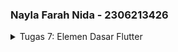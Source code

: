 ### Nayla Farah Nida - 2306213426 

<details>
  <summary>Tugas 7: Elemen Dasar Flutter</summary>

### _Stateless Widget_ vs _Stateful Widget_

State adalah informasi yang dapat dibaca secara sinkronus saat widget sedang di build dan dapat berubah-ubah selama aplikasi berjalan. State sangat penting karena mempengaruhi tampilan dan interaksi widget di aplikasi.

**Stateless widget**
widget dengan state yang tidak bisa berubah setelah dibuat, kecuali aplikasi dijalankan ulang. Stateless widget meng-override method build() dan me-return sebuah widget. Contohnya widget statis seperti icon dan text.

```dart
import 'package:flutter/material.dart';

void main() {
  runApp(MyApp());
}

class MyApp extends StatelessWidget {
  @override
  Widget build(BuildContext context) {
    return MaterialApp(
      home: Scaffold(
        appBar: AppBar(title: Text('Hello Flutter')),
        body: Center(child: Text('Welcome to Flutter!')),
      ),
    );
  }
}
```

**Stateful Widget**
Widget dengan state yang dapat berubah-ubah. Jika terdapat perubahan pada state, widget akan di re-build untuk menampilkan pembaruannya. Contohnya tombol yang meng-increment angka counter atau mengubah warna saat ditekan. Stateful widget memiliki kelas yang berpasangan dengan kelas State-nya sendiri.

```dart
class MyWidget extends StatefulWidget {
  @override
  _MyWidgetState createState() => _MyWidgetState();
}

class _MyWidgetState extends State<MyWidget> {
  int counter = 0;

  void incrementCounter() {
    setState(() {
      counter++;
    });
  }

  @override
  Widget build(BuildContext context) {
    return Text('Counter: $counter');
  }
}
```

| Stateless Widget  | Stateful Widget |
| ------------- | ------------- |
| State tidak bisa berubah  | State bisa berubah-ubah  |
| Untuk elemen statis yang tidak berubah setelah dirender | Untuk elemen dinamis yang berubah seiring waktu dan interaksi |
| Tidak di re-build setelah ditampilkan | Di re-build setiap kali state berubah |

### Widget yang Digunakan

  ```MaterialApp```: Pembungkus utama aplikasi flutter untuk tema dan pengaturan seluruh aplikasi.
  
  ```Scaffold```: Struktur dasar halaman (AppBar, Body, dll) untuk membuat tampilan yang konsisten.
  
  ```AppBar```: Membuat potongan aplikasi di bagian atas halaman yang dapat menampilkan judul, icon, dan aksi lainnya.
  
  ```Padding```: Menambah jarak di sekitar widget.
  
  ```Column```: Menyusun widget secara vertikal.
  
  ```Row```: Menyusun widget secara horizontal.
  
  ```InfoCard```: Widget custom untuk menampilkan kartu berisi informasi _title_ dan _content_. 
  
  ```Card```: Membuat kartu.
  
  ```ItemCard```: Widget custom untuk menampilkan tombol dalam bentuk kartu berisi icon dan text.

### setState()

Fungsi ```setState()``` mengindikasikan bahwa ada perubahan pada data atau tampilan yang perlu diperbarui sehingga memicu flutter untuk rebuild dengan memanggil kembali method ```build()```.

Variabel yang terpengaruh oleh fungsi ```setState()``` adalah variabel yang termasuk dalam kelas _stateful widget_.

### Const vs Final

| Const | Final |
| ------------- | ------------- |
| Nilai konstan secara kompilasi | Nilainya dapat ditentukan saat runtime |
| **Immutable** tidak dapat diubah setelah didefinisikan | **Immutable** tidak dapat diubah setelah didefinisikan |
| **Instansiasi sekali**, objek const yang sama akan mengacu ke instance yang sama sehingga menghemat memori | **Fleksibel di runtime**, memungkinkan nilai yang baru diketahui saat runtime |
| Untuk nilai yang diketahui dan tetap saat compile time | Untuk nilai yang tetap setelah diinisialisasi, namun baru akan tersedia saat runtime |

### Implementasi Tugas

- Membuat proyek flutter baru . (```flutter create librarree```)
- Membuat stateless widget ```MyHomePage```, sebagai tampilan utama home page yang berisi scaffold (title), dan body (card nama, card npm, card class, dan tombol-tombol)
- Membuat stateless widget ```InfoCard(title, content)```, card yang terdiri dari title dan content.
- Membuat objek ```ItemHomePage(name, icon, color)```, objek untuk membuat item yang ingin ditampilkan.
- Membuat stateless widget ```ItemCard``` untuk menampilkan kartu yang berisi objek ```ItemHomePage```.

</details>
